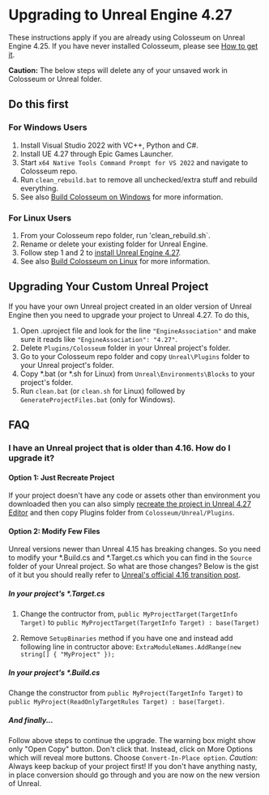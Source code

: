 # Upgrading to Unreal Engine 4.27

These instructions apply if you are already using Colosseum on Unreal Engine 4.25. If you have never installed Colosseum, please see [How to get it](https://github.com/CodexLabsLLC/airsim#how-to-get-it).

**Caution:** The below steps will delete any of your unsaved work in Colosseum or Unreal folder.

## Do this first

### For Windows Users
1. Install Visual Studio 2022 with VC++, Python and C#.
2. Install UE 4.27 through Epic Games Launcher.
3. Start `x64 Native Tools Command Prompt for VS 2022` and navigate to Colosseum repo.
4. Run `clean_rebuild.bat` to remove all unchecked/extra stuff and rebuild everything.
5. See also [Build Colosseum on Windows](build_windows.md) for more information.

### For Linux Users
1. From your Colosseum repo folder, run 'clean_rebuild.sh`.
2. Rename or delete your existing folder for Unreal Engine.
3. Follow step 1 and 2 to [install Unreal Engine 4.27](build_linux.md).
4. See also [Build Colosseum on Linux](build_linux.md) for more information.

## Upgrading Your Custom Unreal Project
If you have your own Unreal project created in an older version of Unreal Engine then you need to upgrade your project to Unreal 4.27. To do this,

1. Open .uproject file and look for the line `"EngineAssociation"` and make sure it reads like `"EngineAssociation": "4.27"`.
2. Delete `Plugins/Colosseum` folder in your Unreal project's folder.
3. Go to your Colosseum repo folder and copy `Unreal\Plugins` folder to your Unreal project's folder.
4. Copy *.bat (or *.sh for Linux) from `Unreal\Environments\Blocks` to your project's folder.
5. Run `clean.bat` (or `clean.sh` for Linux) followed by `GenerateProjectFiles.bat` (only for Windows).

## FAQ

### I have an Unreal project that is older than 4.16. How do I upgrade it?

#### Option 1: Just Recreate Project
If your project doesn't have any code or assets other than environment you downloaded then you can also simply [recreate the project in Unreal 4.27 Editor](unreal_custenv.md) and then copy Plugins folder from `Colosseum/Unreal/Plugins`.

#### Option 2: Modify Few Files
Unreal versions newer than Unreal 4.15 has breaking changes. So you need to modify your *.Build.cs and *.Target.cs which you can find in the `Source` folder of your Unreal project. So what are those changes? Below is the gist of it but you should really refer to [Unreal's official 4.16 transition post](https://forums.unrealengine.com/showthread.php?145757-C-4-16-Transition-Guide).

##### In your project's *.Target.cs
1. Change the contructor from, `public MyProjectTarget(TargetInfo Target)` to `public MyProjectTarget(TargetInfo Target) : base(Target)`

2. Remove `SetupBinaries` method if you have one and instead add following line in contructor above: `ExtraModuleNames.AddRange(new string[] { "MyProject" });`

##### In your project's *.Build.cs
Change the constructor from `public MyProject(TargetInfo Target)` to `public MyProject(ReadOnlyTargetRules Target) : base(Target)`.

##### And finally...
Follow above steps to continue the upgrade. The warning box might show only "Open Copy" button. Don't click that. Instead, click on More Options which will reveal more buttons. Choose `Convert-In-Place option`. *Caution:* Always keep backup of your project first! If you don't have anything nasty, in place conversion should go through and you are now on the new version of Unreal.
